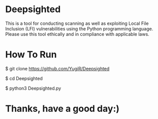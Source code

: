 # Deepsighted
This is a tool for conducting scanning as well as exploiting Local File Inclusion (LFI) vulnerabilities using the Python programming language. Please use this tool ethically and in compliance with applicable laws.
# How To Run

$ git clone https://github.com/YugiR/Deepsighted

$ cd Deepsighted

$ python3 Deepsighted.py

# Thanks, have a good day:)
